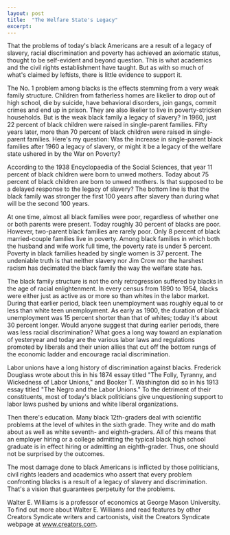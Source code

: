 ```yaml
---
layout: post
title:  "The Welfare State's Legacy"
excerpt:
---
```




That the problems of today's black Americans are a result of a legacy of slavery, racial discrimination and poverty has achieved an axiomatic status, thought to be self-evident and beyond question. This is what academics and the civil rights establishment have taught. But as with so much of what's claimed by leftists, there is little evidence to support it.

The No. 1 problem among blacks is the effects stemming from a very weak family structure. Children from fatherless homes are likelier to drop out of high school, die by suicide, have behavioral disorders, join gangs, commit crimes and end up in prison. They are also likelier to live in poverty-stricken households. But is the weak black family a legacy of slavery? In 1960, just 22 percent of black children were raised in single-parent families. Fifty years later, more than 70 percent of black children were raised in single-parent families. Here's my question: Was the increase in single-parent black families after 1960 a legacy of slavery, or might it be a legacy of the welfare state ushered in by the War on Poverty?

According to the 1938 Encyclopaedia of the Social Sciences, that year 11 percent of black children were born to unwed mothers. Today about 75 percent of black children are born to unwed mothers. Is that supposed to be a delayed response to the legacy of slavery? The bottom line is that the black family was stronger the first 100 years after slavery than during what will be the second 100 years.

At one time, almost all black families were poor, regardless of whether one or both parents were present. Today roughly 30 percent of blacks are poor. However, two-parent black families are rarely poor. Only 8 percent of black married-couple families live in poverty. Among black families in which both the husband and wife work full time, the poverty rate is under 5 percent. Poverty in black families headed by single women is 37 percent. The undeniable truth is that neither slavery nor Jim Crow nor the harshest racism has decimated the black family the way the welfare state has.

The black family structure is not the only retrogression suffered by blacks in the age of racial enlightenment. In every census from 1890 to 1954, blacks were either just as active as or more so than whites in the labor market. During that earlier period, black teen unemployment was roughly equal to or less than white teen unemployment. As early as 1900, the duration of black unemployment was 15 percent shorter than that of whites; today it's about 30 percent longer. Would anyone suggest that during earlier periods, there was less racial discrimination? What goes a long way toward an explanation of yesteryear and today are the various labor laws and regulations promoted by liberals and their union allies that cut off the bottom rungs of the economic ladder and encourage racial discrimination.



Labor unions have a long history of discrimination against blacks. Frederick Douglass wrote about this in his 1874 essay titled "The Folly, Tyranny, and Wickedness of Labor Unions," and Booker T. Washington did so in his 1913 essay titled "The Negro and the Labor Unions." To the detriment of their constituents, most of today's black politicians give unquestioning support to labor laws pushed by unions and white liberal organizations.

Then there's education. Many black 12th-graders deal with scientific problems at the level of whites in the sixth grade. They write and do math about as well as white seventh- and eighth-graders. All of this means that an employer hiring or a college admitting the typical black high school graduate is in effect hiring or admitting an eighth-grader. Thus, one should not be surprised by the outcomes.

The most damage done to black Americans is inflicted by those politicians, civil rights leaders and academics who assert that every problem confronting blacks is a result of a legacy of slavery and discrimination. That's a vision that guarantees perpetuity for the problems.

Walter E. Williams is a professor of economics at George Mason University. To find out more about Walter E. Williams and read features by other Creators Syndicate writers and cartoonists, visit the Creators Syndicate webpage at www.creators.com.
